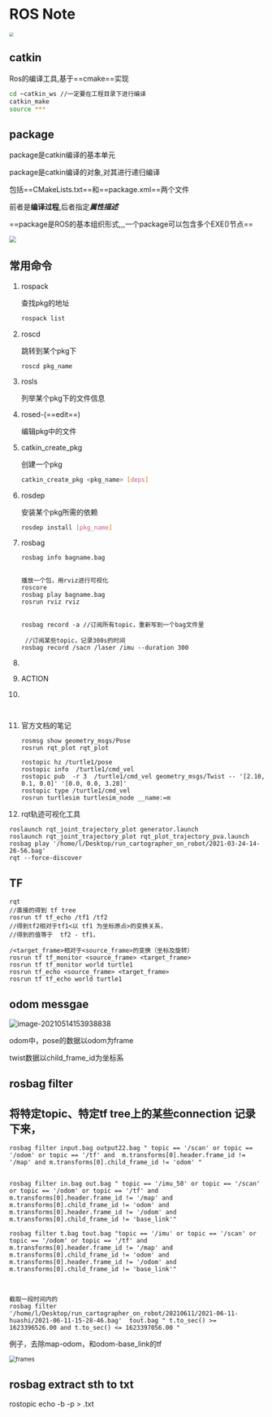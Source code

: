 # ROS Note



<img src="/home/xiaofan/Desktop/Note/sendpix0.jpg" style="zoom:50%;" />

## catkin

Ros的编译工具,基于==cmake==实现

~~~bash
cd ~catkin_ws //一定要在工程目录下进行编译
catkin_make
source ***
~~~



## package

package是catkin编译的基本单元

package是catkin编译的对象,对其进行递归编译

包括==CMakeLists.txt==和==package.xml==两个文件

前者是**编译过程**,后者指定***属性描述***

==package是ROS的基本组织形式,,,一个package可以包含多个EXE()节点==

<img src="/home/xiaofan/.config/tencent-qq//AppData/file//sendpix5.jpg" style="zoom:80%;" />





## 常用命令

1. rospack

   查找pkg的地址

   ~~~sh
   rospack list
   ~~~

2. roscd

   跳转到某个pkg下

   ~~~
   roscd pkg_name
   ~~~

   

3. rosls

   列举某个pkg下的文件信息

4. rosed-(==edit==)

   编辑pkg中的文件

5. catkin_create_pkg

   创建一个pkg

   ~~~sh
   catkin_create_pkg <pkg_name> [deps]
   ~~~

   

6. rosdep

   安装某个pkg所需的依赖

   ~~~sh
   rosdep install [pkg_name]
   ~~~


7. rosbag

   ~~~
   rosbag info bagname.bag
   
   
   播放一个包，用rviz进行可视化
   roscore
   rosbag play bagname.bag
   rosrun rviz rviz
   
   
   rosbag record -a //订阅所有topic，重新写到一个bag文件里
   
    //订阅某些topic，记录300s的时间
   rosbag record /sacn /laser /imu --duration 300
   
   ~~~

   

8. 

9. ACTION

10. ~~~bash
    
    
    ~~~
    
    

   ~~~
   
   
   ~~~

   

11. 官方文档的笔记

    ~~~
    rosmsg show geometry_msgs/Pose
    rosrun rqt_plot rqt_plot
    
    rostopic hz /turtle1/pose
    rostopic info  /turtle1/cmd_vel
    rostopic pub  -r 3  /turtle1/cmd_vel geometry_msgs/Twist -- '[2.10, 0.1, 0.0]' '[0.0, 0.0, 3.28]'
    rostopic type /turtle1/cmd_vel
    rosrun turtlesim turtlesim_node __name:=m
    ~~~

    

12. rqt轨迹可视化工具

~~~
roslaunch rqt_joint_trajectory_plot generator.launch
roslaunch rqt_joint_trajectory_plot rqt_plot_trajectory_pva.launch
rosbag play '/home/l/Desktop/run_cartographer_on_robot/2021-03-24-14-26-56.bag' 
rqt --force-discover

~~~



## TF

~~~
rqt
//直接的得到 tf tree
rosrun tf tf_echo /tf1 /tf2
//得到tf2相对于tf1<以 tf1 为坐标原点>的变换关系，
//得到的值等于  tf2 - tf1，

/<target_frame>相对于<source_frame>的变换（坐标及旋转）
rosrun tf tf_monitor <source_frame> <target_frame> 
rosrun tf tf_monitor world turtle1
rosrun tf_echo <source_frame> <target_frame> 
rosrun tf tf_echo world turtle1

~~~







## odom messgae

![image-20210514153938838](/home/l/.config/Typora/typora-user-images/image-20210514153938838.png)

odom中，pose的数据以odom为frame

twist数据以child_frame_id为坐标系





## rosbag filter

## 将特定topic、特定tf tree上的某些connection 记录下来，

~~~
rosbag filter input.bag output22.bag " topic == '/scan' or topic == '/odom' or topic == '/tf' and  m.transforms[0].header.frame_id != '/map' and m.transforms[0].child_frame_id != 'odom' "


rosbag filter in.bag out.bag " topic == '/imu_50' or topic == '/scan' or topic == '/odom' or topic == '/tf' and  m.transforms[0].header.frame_id != '/map' and m.transforms[0].child_frame_id != 'odom' and  m.transforms[0].header.frame_id != '/odom' and m.transforms[0].child_frame_id != 'base_link'"

rosbag filter t.bag tout.bag "topic == '/imu' or topic == '/scan' or topic == '/odom' or topic == '/tf' and  m.transforms[0].header.frame_id != '/map' and m.transforms[0].child_frame_id != 'odom' and  m.transforms[0].header.frame_id != '/odom' and m.transforms[0].child_frame_id != 'base_link'"



截取一段时间内的
rosbag filter '/home/l/Desktop/run_cartographer_on_robot/20210611/2021-06-11-huashi/2021-06-11-15-28-46.bag'  tout.bag " t.to_sec() >= 1623396526.00 and t.to_sec() <= 1623397056.00 "
~~~

例子，去除map-odom，和odom-base_link的tf

<img src="/home/l/Desktop/Note/Note_to_ROS/frames.png" alt="frames" style="zoom:80%;" />



## rosbag extract sth to txt

rostopic echo -b <BAGFILE> -p <TOPIC> > <output>.txt